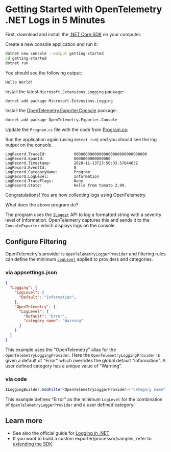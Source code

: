 # Getting Started with OpenTelemetry .NET Logs in 5 Minutes

First, download and install the [.NET Core
SDK](https://dotnet.microsoft.com/download) on your computer.

Create a new console application and run it:

```sh
dotnet new console --output getting-started
cd getting-started
dotnet run
```

You should see the following output:

```text
Hello World!
```

Install the latest `Microsoft.Extensions.Logging` package:

  ```sh
  dotnet add package Microsoft.Extensions.Logging
  ```

Install the
[OpenTelemetry.Exporter.Console](../../../src/OpenTelemetry.Exporter.Console/README.md)
package:

```sh
dotnet add package OpenTelemetry.Exporter.Console
```

Update the `Program.cs` file with the code from [Program.cs](./Program.cs):

Run the application again (using `dotnet run`) and you should see the log output
on the console.

```text
LogRecord.TraceId:            00000000000000000000000000000000
LogRecord.SpanId:             0000000000000000
LogRecord.Timestamp:          2020-11-13T23:50:33.5764463Z
LogRecord.EventId:            0
LogRecord.CategoryName:       Program
LogRecord.LogLevel:           Information
LogRecord.TraceFlags:         None
LogRecord.State:              Hello from tomato 2.99.
```

Congratulations! You are now collecting logs using OpenTelemetry.

What does the above program do?

The program uses the
[`ILogger`](https://docs.microsoft.com/dotnet/api/microsoft.extensions.logging.ilogger)
API to log a formatted string with a severity level of Information. OpenTelemetry
captures this and sends it to the `ConsoleExporter` which displays logs on the console.

## Configure Filtering

OpenTelemetry's provider is `OpenTelemetryLoggerProvider` and filtering rules 
can define the minimum [`LogLevel`](https://docs.microsoft.com/dotnet/api/microsoft.extensions.logging.loglevel)
applied to providers and categories.

### via appsettings.json

```json
{
  "Logging": {
    "LogLevel": {
      "Default": "Information",
    },
    "OpenTelemetry": {
      "LogLevel": {
        "Default": "Error",
        "category name": "Warning"
      }
    }
  }
}
```

This example uses the "OpenTelemetry" alias for the `OpenTelemetryLoggingProvider`.
Here the `OpenTelemetryLoggingProvider` is given a default of "Error" which overrides
the global default "Information". A user defined category has a unique value of "Warning".

### via code

```csharp
ILoggingBuilder.AddFilter<OpenTelemetryLoggerProvider>("category name", LogLevel.Error);
```

This example defines "Error" as the minimum `LogLevel` for the combination of
`OpenTelemetryLoggerProvider` and a user defined category.

## Learn more

* See also the official guide for [Logging in .NET](https://docs.microsoft.com/dotnet/core/extensions/logging)
* If you want to build a custom exporter/processor/sampler, refer to [extending
  the SDK](../extending-the-sdk/README.md).
